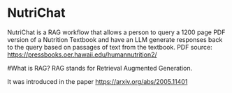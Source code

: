 # NutriChat
NutriChat is a RAG workflow that allows a person to query a 1200 page PDF version of a Nutrition Textbook and have an LLM generate responses back to the query based on passages of text from the textbook.
PDF source: https://pressbooks.oer.hawaii.edu/humannutrition2/

#What is RAG?
RAG stands for Retrieval Augmented Generation.

It was introduced in the paper https://arxiv.org/abs/2005.11401
